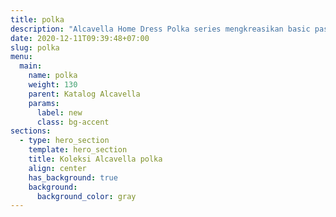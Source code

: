 ```yaml
---
title: polka
description: "Alcavella Home Dress Polka series mengkreasikan basic pastel colors dengan motif polkadot untuk style fashion yang anggun, nyaman banget di pakai sehari-hari gak bakal ngerasa gerah karena dari material premium cotton japan mix toyobo yang akan memberikan kesan kesegala occasion formal maupun santai."
date: 2020-12-11T09:39:48+07:00
slug: polka
menu:
  main:
    name: polka
    weight: 130
    parent: Katalog Alcavella
    params:
      label: new
      class: bg-accent
sections:
  - type: hero_section
    template: hero_section
    title: Koleksi Alcavella polka
    align: center
    has_background: true
    background:
      background_color: gray
---
```



